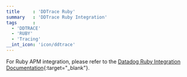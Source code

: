 ```yaml
---
title     : 'DDTrace Ruby'
summary   : 'DDTrace Ruby Integration'
tags      :
  - 'DDTRACE'
  - 'RUBY'
  - 'Tracing'
__int_icon: 'icon/ddtrace'
---
```



For Ruby APM integration, please refer to the [Datadog Ruby Integration Documentation](https://docs.datadoghq.com/tracing/trace_collection/automatic_instrumentation/dd_libraries/ruby/#advanced-configuration){:target="_blank"}.